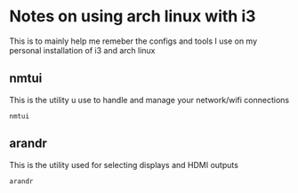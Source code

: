 # Notes on using arch linux with i3  
This is to mainly help me remeber the configs and tools I use on my personal installation of i3 and arch linux  

## nmtui
This is the utility u use to handle and manage your network/wifi connections
```
nmtui
```

## arandr
This is the utility used for selecting displays and HDMI outputs
```
arandr
```

## 

